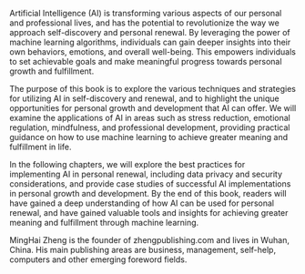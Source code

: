 

Artificial Intelligence (AI) is transforming various aspects of our personal and professional lives, and has the potential to revolutionize the way we approach self-discovery and personal renewal. By leveraging the power of machine learning algorithms, individuals can gain deeper insights into their own behaviors, emotions, and overall well-being. This empowers individuals to set achievable goals and make meaningful progress towards personal growth and fulfillment.

The purpose of this book is to explore the various techniques and strategies for utilizing AI in self-discovery and renewal, and to highlight the unique opportunities for personal growth and development that AI can offer. We will examine the applications of AI in areas such as stress reduction, emotional regulation, mindfulness, and professional development, providing practical guidance on how to use machine learning to achieve greater meaning and fulfillment in life.

In the following chapters, we will explore the best practices for implementing AI in personal renewal, including data privacy and security considerations, and provide case studies of successful AI implementations in personal growth and development. By the end of this book, readers will have gained a deep understanding of how AI can be used for personal renewal, and have gained valuable tools and insights for achieving greater meaning and fulfillment through machine learning.

MingHai Zheng is the founder of zhengpublishing.com and lives in Wuhan, China. His main publishing areas are business, management, self-help, computers and other emerging foreword fields.
